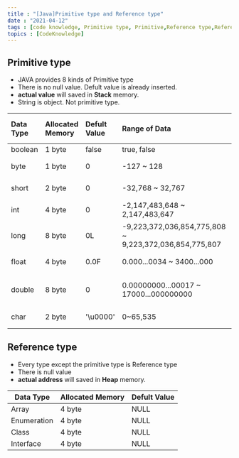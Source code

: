 ```yaml
---
title : "[Java]Primitive type and Reference type"
date : "2021-04-12"
tags : [code knowledge, Primitive type, Primitive,Reference type,Reference,Java]
topics : [CodeKnowledge]
---
```


## Primitive type

- JAVA provides 8 kinds of Primitive type
- There is no null value. Defult value is already inserted.
- **actual value** will saved in **Stack** memory.
- String is object. Not primitive type.

| Data Type | Allocated Memory | Defult Value | Range of Data                                          | Range of Data in Number                    |
| :--------- | :---------------- | :------------ | :------------------------------------------------------ | :------------------------------------------ |
| boolean   | 1 byte           | false        | true, false                                            |
| byte      | 1 byte           | 0            | -127 ~ 128                                             | $-2^{7}$~ $(2^{7}-1)$                      |
| short     | 2 byte           | 0            | -32,768 ~ 32,767                                       | $-2^{15}$~ $(2^{15}-1)$                    |
| int       | 4 byte           | 0            | -2,147,483,648 ~ 2,147,483,647                         | $-2^{31}$~ $(2^{31}-1)$                    |
| long      | 8 byte           | 0L           | -9,223,372,036,854,775,808 ~ 9,223,372,036,854,775,807 | $-2^{63}$~ $(2^{63}-1)$                    |
| float     | 4 byte           | 0.0F         | 0.000...0034 ~ 3400...000                              | $3.4 \cdot 10^{-38}$ ~ $3.4 \cdot 10^{38}$ |
| double    | 8 byte           | 0            | 0.00000000...00017 ~ 17000...000000000                 | $1.7 \cdot 10^{-308}$~$1.7 \cdot 10^{308}$ |
| char      | 2 byte           | '\u0000'     | 0~65,535                                               | $0$ ~ $(2^{16}-1)$                         |

## Reference type

- Every type except the primitive type is Reference type
- There is null value
- **actual address** will saved in **Heap** memory.

| Data Type   | Allocated Memory | Defult Value |
| ----------- | ---------------- | ------------ |
| Array       | 4 byte           | NULL         |
| Enumeration | 4 byte           | NULL         |
| Class       | 4 byte           | NULL         |
| Interface   | 4 byte           | NULL         |

